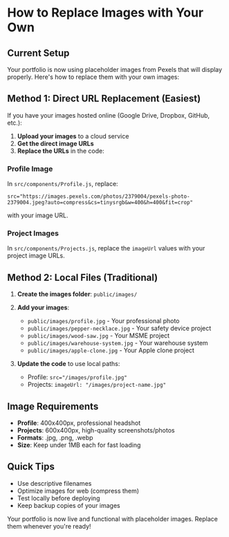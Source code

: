 # How to Replace Images with Your Own

## Current Setup
Your portfolio is now using placeholder images from Pexels that will display properly. Here's how to replace them with your own images:

## Method 1: Direct URL Replacement (Easiest)
If you have your images hosted online (Google Drive, Dropbox, GitHub, etc.):

1. **Upload your images** to a cloud service
2. **Get the direct image URLs**
3. **Replace the URLs** in the code:

### Profile Image
In `src/components/Profile.js`, replace:
```
src="https://images.pexels.com/photos/2379004/pexels-photo-2379004.jpeg?auto=compress&cs=tinysrgb&w=400&h=400&fit=crop"
```
with your image URL.

### Project Images
In `src/components/Projects.js`, replace the `imageUrl` values with your project image URLs.

## Method 2: Local Files (Traditional)
1. **Create the images folder**: `public/images/`
2. **Add your images**:
   - `public/images/profile.jpg` - Your professional photo
   - `public/images/pepper-necklace.jpg` - Your safety device project
   - `public/images/wood-saw.jpg` - Your MSME project
   - `public/images/warehouse-system.jpg` - Your warehouse system
   - `public/images/apple-clone.jpg` - Your Apple clone project

3. **Update the code** to use local paths:
   - Profile: `src="/images/profile.jpg"`
   - Projects: `imageUrl: "/images/project-name.jpg"`

## Image Requirements
- **Profile**: 400x400px, professional headshot
- **Projects**: 600x400px, high-quality screenshots/photos
- **Formats**: .jpg, .png, .webp
- **Size**: Keep under 1MB each for fast loading

## Quick Tips
- Use descriptive filenames
- Optimize images for web (compress them)
- Test locally before deploying
- Keep backup copies of your images

Your portfolio is now live and functional with placeholder images. Replace them whenever you're ready!